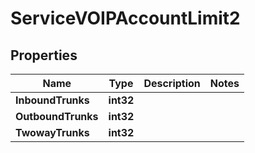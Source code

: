 

# ServiceVOIPAccountLimit2


## Properties

| Name | Type | Description | Notes |
|------------ | ------------- | ------------- | -------------|
|**InboundTrunks** | **int32** |  |  |
|**OutboundTrunks** | **int32** |  |  |
|**TwowayTrunks** | **int32** |  |  |



